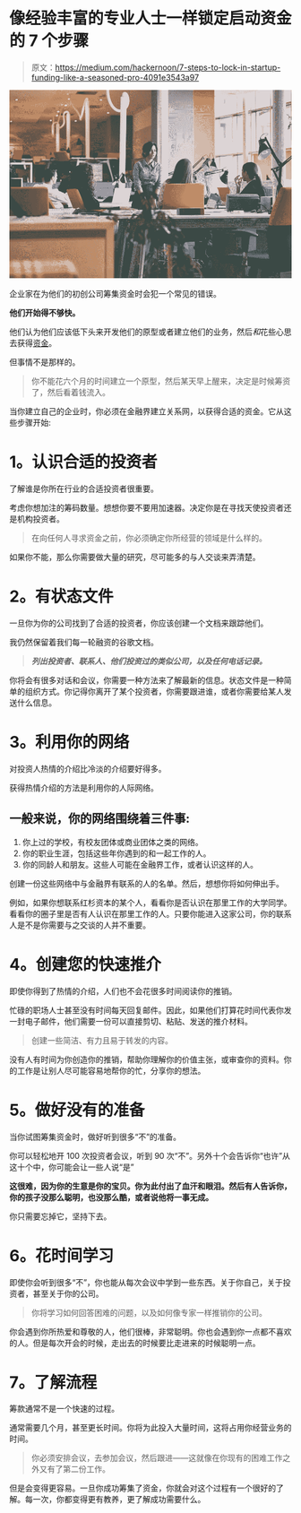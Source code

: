 # 像经验丰富的专业人士一样锁定启动资金的 7 个步骤

> 原文：<https://medium.com/hackernoon/7-steps-to-lock-in-startup-funding-like-a-seasoned-pro-4091e3543a97>

![](img/26f9f625ffaf38140b80dd38235fa24c.png)

企业家在为他们的初创公司筹集资金时会犯一个常见的错误。

**他们开始得不够快。**

他们认为他们应该低下头来开发他们的原型或者建立他们的业务，然后*和*花些心思去获得[资金](https://hackernoon.com/tagged/funding)。

但事情不是那样的。

> 你不能花六个月的时间建立一个原型，然后某天早上醒来，决定是时候筹资了，然后看着钱流入。

当你建立自己的企业时，你必须在金融界建立关系网，以获得合适的资金。它从这些步骤开始:

# **1。认识合适的投资者**

了解谁是你所在行业的合适投资者很重要。

考虑你想加注的筹码数量。想想你要不要用加速器。决定你是在寻找天使投资者还是机构投资者。

> 在向任何人寻求资金之前，你必须确定你所经营的领域是什么样的。

如果你不能，那么你需要做大量的研究，尽可能多的与人交谈来弄清楚。

# **2。有状态文件**

一旦你为你的公司找到了合适的投资者，你应该创建一个文档来跟踪他们。

我仍然保留着我们每一轮融资的谷歌文档。

> ***列出投资者、联系人、他们投资过的类似公司，以及任何电话记录。***

你将会有很多对话和会议，你需要一种方法来了解最新的信息。状态文件是一种简单的组织方式。你记得你离开了某个投资者，你需要跟进谁，或者你需要给某人发送什么信息。

# **3。利用你的网络**

对投资人热情的介绍比冷淡的介绍要好得多。

获得热情介绍的方法是利用你的人际网络。

## 一般来说，你的网络围绕着三件事:

1.  你上过的学校，有校友团体或商业团体之类的网络。
2.  你的职业生涯，包括这些年你遇到的和一起工作的人。
3.  你的同龄人和朋友。这些人可能在金融界工作，或者认识这样的人。

创建一份这些网络中与金融界有联系的人的名单。然后，想想你将如何伸出手。

例如，如果你想联系红杉资本的某个人，看看你是否认识在那里工作的大学同学。看看你的圈子里是否有人认识在那里工作的人。只要你能进入这家公司，你的联系人是不是你需要与之交谈的人并不重要。

# **4。创建您的快速推介**

即使你得到了热情的介绍，人们也不会花很多时间阅读你的推销。

忙碌的职场人士甚至没有时间每天回复邮件。因此，如果他们打算花时间代表你发一封电子邮件，他们需要一份可以直接剪切、粘贴、发送的推介材料。

> 创建一些简洁、有力且易于转发的内容。

没有人有时间为你创造你的推销，帮助你理解你的价值主张，或审查你的资料。你的工作是让别人尽可能容易地帮你的忙，分享你的想法。

# **5。做好没有**的准备

当你试图筹集资金时，做好听到很多“不”的准备。

你可以轻松地开 100 次投资者会议，听到 90 次“不”。另外十个会告诉你“也许”从这十个中，你可能会让一些人说“是”

**这很难，因为你的生意是你的宝贝。你为此付出了血汗和眼泪。然后有人告诉你，你的孩子没那么聪明，也没那么酷，或者说他将一事无成。**

你只需要忘掉它，坚持下去。

# **6。花时间学习**

即使你会听到很多“不”，你也能从每次会议中学到一些东西。关于你自己，关于投资者，甚至关于你的公司。

> 你将学习如何回答困难的问题，以及如何像专家一样推销你的公司。

你会遇到你所热爱和尊敬的人，他们很棒，非常聪明。你也会遇到你一点都不喜欢的人。但是每次开会的时候，走出去的时候要比走进来的时候聪明一点。

# **7。了解流程**

筹款通常不是一个快速的过程。

通常需要几个月，甚至更长时间。你将为此投入大量时间，这将占用你经营业务的时间。

> 你必须安排会议，去参加会议，然后跟进——这就像在你现有的困难工作之外又有了第二份工作。

但是会变得更容易。一旦你成功筹集了资金，你就会对这个过程有一个很好的了解。每一次，你都变得更有教养，更了解成功需要什么。